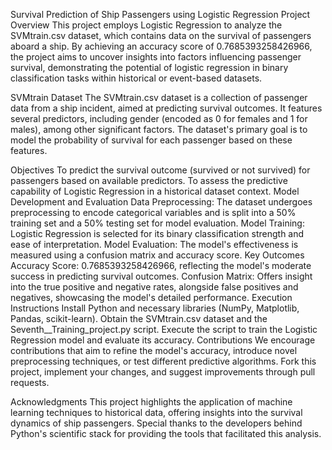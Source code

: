 Survival Prediction of Ship Passengers using Logistic Regression
Project Overview
This project employs Logistic Regression to analyze the SVMtrain.csv dataset, which contains data on the survival of passengers aboard a ship. By achieving an accuracy score of 0.7685393258426966, the project aims to uncover insights into factors influencing passenger survival, demonstrating the potential of logistic regression in binary classification tasks within historical or event-based datasets.

SVMtrain Dataset
The SVMtrain.csv dataset is a collection of passenger data from a ship incident, aimed at predicting survival outcomes. It features several predictors, including gender (encoded as 0 for females and 1 for males), among other significant factors. The dataset's primary goal is to model the probability of survival for each passenger based on these features.

Objectives
To predict the survival outcome (survived or not survived) for passengers based on available predictors.
To assess the predictive capability of Logistic Regression in a historical dataset context.
Model Development and Evaluation
Data Preprocessing: The dataset undergoes preprocessing to encode categorical variables and is split into a 50% training set and a 50% testing set for model evaluation.
Model Training: Logistic Regression is selected for its binary classification strength and ease of interpretation.
Model Evaluation: The model's effectiveness is measured using a confusion matrix and accuracy score.
Key Outcomes
Accuracy Score: 0.7685393258426966, reflecting the model's moderate success in predicting survival outcomes.
Confusion Matrix: Offers insight into the true positive and negative rates, alongside false positives and negatives, showcasing the model's detailed performance.
Execution Instructions
Install Python and necessary libraries (NumPy, Matplotlib, Pandas, scikit-learn).
Obtain the SVMtrain.csv dataset and the Seventh__Training_project.py script.
Execute the script to train the Logistic Regression model and evaluate its accuracy.
Contributions
We encourage contributions that aim to refine the model's accuracy, introduce novel preprocessing techniques, or test different predictive algorithms. Fork this project, implement your changes, and suggest improvements through pull requests.

Acknowledgments
This project highlights the application of machine learning techniques to historical data, offering insights into the survival dynamics of ship passengers. Special thanks to the developers behind Python's scientific stack for providing the tools that facilitated this analysis.
